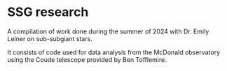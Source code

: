# SSG research
 A compilation of work done during the summer of 2024 with Dr. Emily Leiner on sub-subgiant stars.

It consists of code used for data analysis from the McDonald observatory using the Coude telescope provided by Ben Tofflemire.